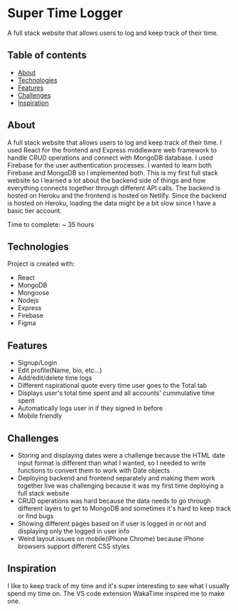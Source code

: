 # Super Time Logger

A full stack website that allows users to log and keep track of their time.

## Table of contents

-  [About](#about)
-  [Technologies](#technologies)
-  [Features](#features)
-  [Challenges](#challenges)
-  [Inspiration](#inspiration)

## About

A full stack website that allows users to log and keep track of their time. I used React for the frontend and Express middleware web framework to handle CRUD operations and connect with MongoDB database. I used Firebase for the user authentication processes. I wanted to learn both Firebase and MongoDB so I implemented both. This is my first full stack website so I learned a lot about the backend side of things and how everything connects together through different API calls. The backend is hosted on Heroku and the frontend is hosted on Netlify. Since the backend is hosted on Heroku, loading the data might be a bit slow since I have a basic tier account.

Time to complete: ~ 35 hours

## Technologies

Project is created with:

-  React
-  MongoDB
-  Mongoose
-  Nodejs
-  Express
-  Firebase
-  Figma

## Features

-  Signup/Login
-  Edit profile(Name, bio, etc...)
-  Add/edit/delete time logs
-  Different nspirational quote every time user goes to the Total tab
-  Displays user's total time spent and all accounts' cummulative time spent
-  Automatically logs user in if they signed in before
-  Mobile friendly

## Challenges

-  Storing and displaying dates were a challenge because the HTML date input format is different than
   what I wanted, so I needed to write functions to convert them to work with Date objects
-  Deploying backend and frontend separately and making them work together live was challenging because
   it was my first time deploying a full stack website
-  CRUD operations was hard because the data needs to go through different layers to get to MongoDB and sometimes it's hard to keep track or find bugs
-  Showing different pages based on if user is logged in or not and displaying only the logged in user info
-  Weird layout issues on mobile(iPhone Chrome) because iPhone browsers support different CSS styles

## Inspiration

I like to keep track of my time and it's super interesting to see what I usually spend my time on. The VS code extension WakaTime inspired me to make one.
